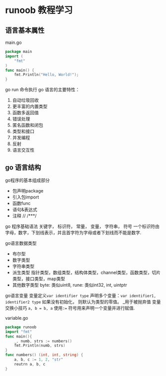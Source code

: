 # runoob 教程学习

## 语言基本属性

main.go
```go
package main
import (
    "fmt"
)
func main() {
    fmt.Println("Hello, World!");
}
```

go run 命令执行
go 语言的主要特性：
1. 自动垃圾回收
2. 更丰富的内置类型
3. 函数多返回值
4. 错误处理
5. 匿名函数和闭包
6. 类型和接口
7. 并发编程
8. 反射
9. 语言交互性

## go 语言结构

go程序的基本组成部分
- 包声明package
- 引入包import
- 函数func 
- 语句&表达式
- 注释 // /***/

go 程序基础语法
关键字， 标识符， 常量， 变量， 字符串， 符号
一个标识符由字母，数字，下划线表示，并且首字符为字母或者下划线而不能是数字.

go语言数据类型
- 布尔型
- 数字类型
- 字符串类型
- 派生类型
指针类型，数组类型，结构体类型，channel类型，函数类型，切片类型，接口类型，map类型
- 其他数字类型
byte: 类似uint8, rune: 类似int32, int, uintptr

go语言变量
变量定义`var identifier type`
声明多个变量：`var identifier1, identifier2 type`
如果没有初始化， 则默认为类型的零值。
_用于被抛弃值
变量交换小技巧 `a, b = b, a`
使用`:=` 符号用来声明一个变量并进行赋值.

variable.go
```go
package runoob
import "fmt"
func main(){
    _, numb, strs := numbers()
    fmt.Println(numb, strs)
}
func numbers() (int, int, string) {
    a, b, c := 1, 2, "str"
    reutrn a, b, c
}
```